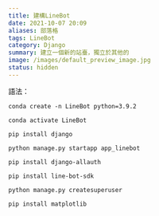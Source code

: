 ```yaml
---
title: 建構LineBot
date: 2021-10-07 20:09
aliases: 部落格 
tags: LineBot
category: Django
summary: 建立一個新的站臺，獨立於其他的
image: /images/default_preview_image.jpg
status: hidden
---
```



語法：

`conda create -n LineBot python=3.9.2`

`conda activate LineBot`

`pip install django`

`python manage.py startapp app_linebot`

`pip install django-allauth`

`pip install line-bot-sdk`

`python manage.py createsuperuser`

`pip install matplotlib`